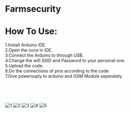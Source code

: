 # Farmsecurity



# How To Use:
1.Install Arduino IDE.<br>
2.Open the coce in IDE.<br>
3.Connect the Arduino to through USB.<br>
4.Change the wifi SSID and Password to your personal one.<br>
5.Upload the code.<br>
6.Do the connections of pins according to the code.<br>
7.Give powersuply to arduino and GSM Module seperately.<br>

<br><br><br>






![1](https://user-images.githubusercontent.com/82075825/114061435-1479e480-98b4-11eb-981e-5dbbe8ffbac1.PNG)
![2](https://user-images.githubusercontent.com/82075825/114061458-193e9880-98b4-11eb-90fd-11f95da0373f.PNG)
![3](https://user-images.githubusercontent.com/82075825/114061477-1cd21f80-98b4-11eb-951d-9131700ea13f.PNG)
![4](https://user-images.githubusercontent.com/82075825/114061482-1e9be300-98b4-11eb-9f46-6bb553cb73a3.PNG)
![5](https://user-images.githubusercontent.com/82075825/114061498-2196d380-98b4-11eb-8ceb-e57b6db63aeb.PNG)
